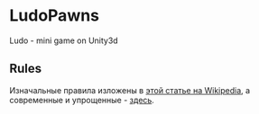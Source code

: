 # LudoPawns

Ludo - mini game on Unity3d

## Rules

Изначальные правила изложены в [этой статье на Wikipedia](https://ru.wikipedia.org/wiki/%D0%9B%D1%83%D0%B4%D0%BE_(%D0%B8%D0%B3%D1%80%D0%B0)), а современные и упрощенные - [здесь](http://www.printplay.ru/ludo-nastolnaya-igra-raspechatat-i-igrat/).

